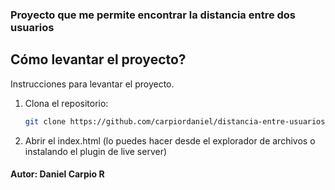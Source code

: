 ### Proyecto que me permite encontrar la distancia entre dos usuarios

## Cómo levantar el proyecto?

Instrucciones para levantar el proyecto.

1. Clona el repositorio:
   ```bash
   git clone https://github.com/carpiordaniel/distancia-entre-usuarios-daniel-carpio.git

2. Abrir el index.html (lo puedes hacer desde el explorador de archivos o instalando el plugin de live server)


#### Autor: Daniel Carpio R